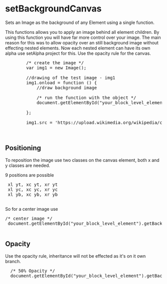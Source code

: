 # setBackgroundCanvas
Sets an Image as the background of any Element using a single function.

This functions allows you to apply an image behind all element children. By using this function you will have far more control over your 
image. The main reason for this was to allow opacity over an still background image without effecting nested elements. 
Now each nested element can have its own alpha use setAlpha project for this. Use the opacity rule for the canvas.

<pre>
        /* create the image */
        var img1 = new Image();

        //drawing of the test image - img1
        img1.onload = function () {
            //draw background image
            
            /* run the function with the object */
            document.getElementById("your_block_level_element").setBackgroundCanvas(img1);

        };

        img1.src = 'https://upload.wikimedia.org/wikipedia/commons/9/9b/The.Matrix.glmatrix.2.png';
           

</pre>


<h2>Positioning</h2>

To reposition the image use two classes on the canvas element, both x and y classes are needed.

9 positions are possible
 
 <pre>
 xl yt, xc yt, xr yt
 xl yc, xc yc, xr yc
 xl yb, xc yb, xr yb
 </pre>
 
 So for a center image use 
 
<pre>
/* center image */
 document.getElementById("your_block_level_element").getBackgroundCanvas().classList.add("xc yc");
 
</pre>
 
 <h2>Opacity</h2>
 
 Use the opacity rule, inheritance will not be effected as it's on it own branch.
 
 <pre>
  /* 50% Opacity */
  document.getElementById("your_block_level_element").getBackgroundCanvas().style.opacity = 0.5;

 </pre>
 

 
